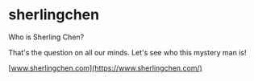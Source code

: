 # sherlingchen

Who is Sherling Chen?

That's the question on all our minds.  Let's see who this mystery man is!

[www.sherlingchen.com](https://www.sherlingchen.com/)

